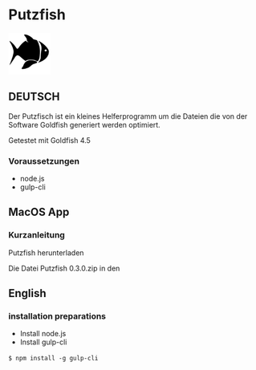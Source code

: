 # Putzfish
![putzfish logo](docs/images/putzfish-medium.png?raw=true "Putzfish")


## DEUTSCH
Der Putzfisch ist ein kleines Helferprogramm um die Dateien die von der Software Goldfish generiert werden optimiert.

Getestet mit Goldfish 4.5

### Voraussetzungen
- node.js
- gulp-cli

## MacOS App

### Kurzanleitung

Putzfish herunterladen

Die Datei Putzfish 0.3.0.zip in den



## English

### installation preparations
- Install node.js
- Install gulp-cli


``$ npm install -g gulp-cli ``

